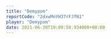 ```yaml
---
title: "Demypom"
reportCode: "2dxwMnYH37rFJfN1"
player: "Demypom"
date: 2021-06-30T19:09:58.934000+00:00
---
```

